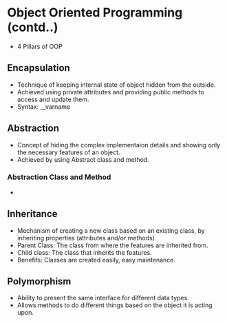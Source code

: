 # Object Oriented Programming (contd..)
- 4 Pillars of OOP

## Encapsulation
- Technique of keeping internal state of object hidden from the outside.
- Achieved using private attributes and providing public methods to access and update them.
- Syntax: __varname

## Abstraction
- Concept of hiding the complex implementaion details and showing only the necessary features of an object.
- Achieved by using Abstract class and method.

### Abstraction Class and Method
-


## Inheritance
- Mechanism of creating a new class based on an existing class, by inheriting properties (attributes and/or methods)
- Parent Class: The class from where the features are inherited from.
- Child class: The class that inherits the features.
- Benefits: Classes are created easily, easy maintenance.


## Polymorphism
- Ability to present the same interface for different data types.
- Allows methods to do different things based on the object it is acting upon.
